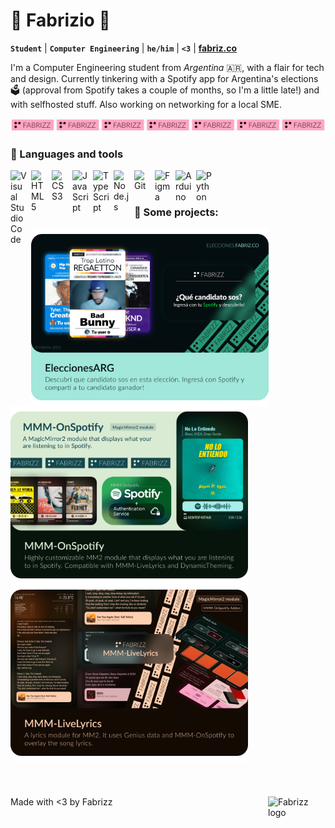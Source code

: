 # 🧸 Fabrizio 🧸
**`Student`** | **`Computer Engineering`** | **`he/him`** | **`<3`** | **[fabriz.co](https://fabriz.co)**

I'm a Computer Engineering student from _Argentina_ 🇦🇷, with a flair for tech and design. Currently tinkering with a Spotify app for Argentina's elections 🗳️ (approval from Spotify takes a couple of months, so I'm a little late!) and with selfhosted stuff. Also working on networking for a local SME.

[<img alt="Fabrizz Logo" src="/assets/fabrizz_logo_train_pinkred.png?raw=true" />](https://fabriz.co)

### 🧉 Languages and tools
<img align="left" alt="Visual Studio Code" width="26px" src="https://cdn.jsdelivr.net/gh/devicons/devicon/icons/vscode/vscode-original.svg" style="padding-right:7px;" />
<img align="left" alt="HTML5" width="26px" src="https://cdn.jsdelivr.net/gh/devicons/devicon/icons/html5/html5-original.svg" style="padding-right:7px;" />
<img align="left" alt="CSS3" width="26px" src="https://cdn.jsdelivr.net/gh/devicons/devicon/icons/css3/css3-original.svg" style="padding-right:7px;" />
<img align="left" alt="JavaScript" width="26px" src="https://cdn.jsdelivr.net/gh/devicons/devicon/icons/javascript/javascript-original.svg" style="padding-right:7px;" />
<img align="left" alt="TypeScript" width="26px" src="https://cdn.jsdelivr.net/gh/devicons/devicon/icons/typescript/typescript-original.svg" style="padding-right:7px;" />
<img align="left" alt="Node.js" width="26px" src="https://cdn.jsdelivr.net/gh/devicons/devicon/icons/nodejs/nodejs-original.svg" style="padding-right:7px;" />
<img align="left" alt="Git" width="26px" src="https://cdn.jsdelivr.net/gh/devicons/devicon/icons/git/git-original.svg" style="padding-right:7px;" />
<img align="left" alt="Figma" width="26px" src="https://cdn.jsdelivr.net/gh/devicons/devicon/icons/figma/figma-original.svg" style="padding-right:7px;" />
<img align="left" alt="Arduino" width="26px" src="https://cdn.jsdelivr.net/gh/devicons/devicon/icons/arduino/arduino-original.svg" style="padding-right:7px;" />
<img align="left" alt="Python" width="26px" src="https://cdn.jsdelivr.net/gh/devicons/devicon/icons/python/python-original.svg" style="padding-right:7px;" />

<br />
<br />

### 🧱 Some projects:
[<img align="left" alt="EleccionesArg" width="380px" src="/assets/EARG-card.png?raw=true" style="padding-right:30px;" />](https://elecciones.fabriz.co)
[<img align="left" alt="OnSpotify" width="380px" src="/assets/ONSP-card.png?raw=true" style="padding-right:30px;" />](https://github.com/Fabrizz/MMM-OnSpotify)
[<img align="left" alt="LiveLyrics" width="380px" src="/assets/LILY-card.png?raw=true" style="padding-right:30px;" />](https://github.com/Fabrizz/MMM-LiveLyrics)

![Hidden](/assets/spacer.png?raw=true)

#

[<img alt="Fabrizz logo" src="https://github.com/Fabrizz/MMM-OnSpotify/assets/65259076/baee1856-e513-4523-99f8-fc59c6cd4959" width="92" align="right">](https://fabriz.co)
<p align="left">Made with <3 by Fabrizz</p>
